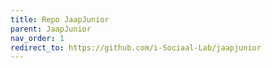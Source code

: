 ```yaml
---
title: Repo JaapJunior
parent: JaapJunior
nav_order: 1
redirect_to: https://github.com/i-Sociaal-Lab/jaapjunior
---
```

